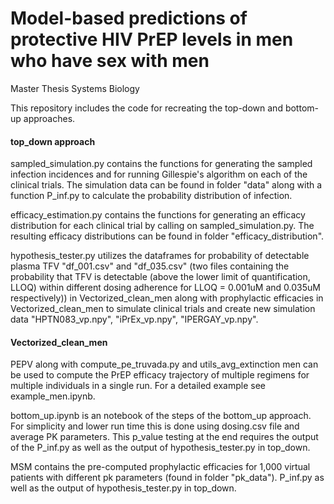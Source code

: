 # Model-based predictions of protective HIV PrEP levels in men who have sex with men
Master Thesis Systems Biology

This repository includes the code for recreating the top-down and bottom-up approaches.

#### top_down approach

sampled_simulation.py contains the functions for generating the sampled infection incidences and for running Gillespie's algorithm on each of the clinical trials. The simulation data can be found in folder "data" along with a function P_inf.py to calculate the probability distribution of infection. 

efficacy_estimation.py contains the functions for generating an efficacy distribution for each clinical trial by calling on sampled_simulation.py. The resulting efficacy distributions can be found in folder "efficacy_distribution".

hypothesis_tester.py utilizes the dataframes for probability of detectable plasma TFV "df_001.csv" and "df_035.csv" (two files containing the probability that TFV is detectable (above the lower limit of quantification, LLOQ) within different dosing adherence for LLOQ = 0.001uM and 0.035uM respectively)) in Vectorized_clean_men along with prophylactic efficacies in Vectorized_clean_men to simulate clinical trials and create new simulation data "HPTN083_vp.npy", "iPrEx_vp.npy", "IPERGAY_vp.npy".


#### Vectorized_clean_men

PEPV along with compute_pe_truvada.py and utils_avg_extinction men can be used to compute the PrEP efficacy trajectory of multiple regimens for multiple individuals in a single run. For a detailed example see example_men.ipynb.

bottom_up.ipynb is an notebook of the steps of the bottom_up approach. For simplicity and lower run time this is done using dosing.csv file and average PK parameters. This p_value testing at the end requires the output of the P_inf.py as well as the output of hypothesis_tester.py in top_down.

MSM contains the pre-computed prophylactic efficacies for 1,000 virtual patients with different pk parameters (found in folder "pk_data"). P_inf.py as well as the output of hypothesis_tester.py in top_down.
